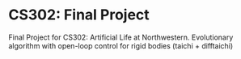 # CS302: Final Project

Final Project for CS302: Artificial Life at Northwestern. Evolutionary algorithm with open-loop control for rigid bodies (taichi + difftaichi)
